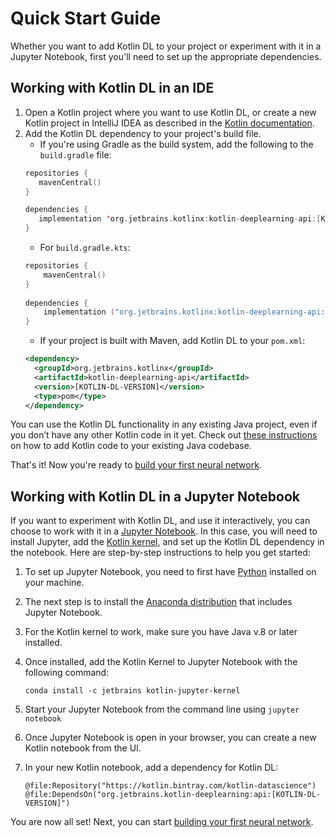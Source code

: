 # Quick Start Guide

Whether you want to add Kotlin DL to your project or experiment with it in a Jupyter Notebook, 
first you'll need to set up the appropriate dependencies.  

## Working with Kotlin DL in an IDE
1. Open a Kotlin project where you want to use Kotlin DL, or create a new Kotlin project in IntelliJ IDEA as described in the [Kotlin documentation](https://kotlinlang.org/docs/tutorials/jvm-get-started.html).
2. Add the Kotlin DL dependency to your project's build file. 
    * If you're using Gradle as the build system, add the following to the `build.gradle` file:
    ```kotlin
   repositories {
       mavenCentral()
   }
   
   dependencies {
       implementation 'org.jetbrains.kotlinx:kotlin-deeplearning-api:[KOTLIN-DL-VERSION]'
   }
    ```  
   * For `build.gradle.kts`: 
   ```kotlin
   repositories {
       mavenCentral()
   }
       
   dependencies {
       implementation ("org.jetbrains.kotlinx:kotlin-deeplearning-api:[KOTLIN-DL-VERSION]")
   }
   ```   
   * If your project is built with Maven, add Kotlin DL to your `pom.xml`: 
   ```xml
   <dependency>
     <groupId>org.jetbrains.kotlinx</groupId>
     <artifactId>kotlin-deeplearning-api</artifactId>
     <version>[KOTLIN-DL-VERSION]</version>
     <type>pom</type>
   </dependency>
   ```
 
You can use the Kotlin DL functionality in any existing Java project, even if you don’t have any other Kotlin code in it yet. 
Check out [these instructions](https://kotlinlang.org/docs/tutorials/mixing-java-kotlin-intellij.html#adding-kotlin-source-code-to-an-existing-java-project) 
on how to add Kotlin code to your existing Java codebase. 
  
That's it! Now you're ready to [build your first neural network](create_your_first_nn.md). 

## Working with Kotlin DL in a Jupyter Notebook
If you want to experiment with Kotlin DL, and use it interactively, you can choose to work with it in a [Jupyter Notebook](https://jupyter.org). 
In this case, you will need to install Jupyter, add the 
[Kotlin kernel](https://github.com/Kotlin/kotlin-jupyter), and set up the Kotlin DL dependency in the notebook. 
Here are step-by-step instructions to help you get started:

1. To set up Jupyter Notebook, you need to first have [Python](https://www.python.org/) installed on your machine. 
2. The next step is to install the [Anaconda distribution](https://www.anaconda.com/products/individual) that includes Jupyter Notebook. 
3. For the Kotlin kernel to work, make sure you have Java v.8 or later installed. 
4. Once installed, add the Kotlin Kernel to Jupyter Notebook with the following command: 

    ```conda install -c jetbrains kotlin-jupyter-kernel```
5. Start your Jupyter Notebook from the command line using `jupyter notebook`
6. Once Jupyter Notebook is open in your browser, you can create a new Kotlin notebook from the UI. 
7. In your new Kotlin notebook, add a dependency for Kotlin DL:
    ```
   @file:Repository("https://kotlin.bintray.com/kotlin-datascience")
   @file:DependsOn("org.jetbrains.kotlin-deeplearning:api:[KOTLIN-DL-VERSION]")
   ```

You are now all set! Next, you can start [building your first neural network](create_your_first_nn.md).
 

